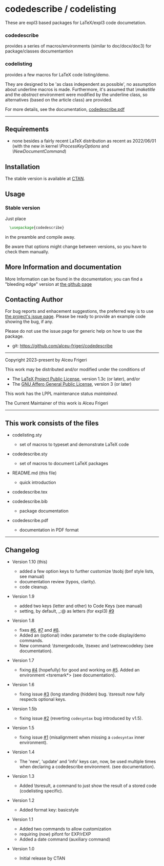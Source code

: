 
codedescribe / codelisting
==========

These are expl3 based packages for LaTeX/expl3 code documetation.
### codedescribe
 provides a series of macros/environments (similar to doc/docx/doc3) for package/classes documentantion
### codelisting
 provides a few macros for LaTeX code listing/demo.

They are designed to be 'as class independent as possible',
no assumption about underline macros is made.
Furthermore, it's assumed that *\maketitle* and the *abstract* environment
were modified by the underline class, so alternatives (based on the article class) are provided.

For more details,  see the documentation,
[codedescribe.pdf](http://mirrors.ctan.org/macros/latex/contrib/codedescribe/doc/codedescribe.pdf)

--------------

## Requirements
* none besides a fairly recent LaTeX distribution as recent as 2022/06/01
(with the new in kernel *\ProcessKeyOptions* and *\NewDocumentCommand*)

## Installation
The stable version is available at [CTAN](https://ctan.org/pkg/codedescribe).

## Usage
### Stable version
Just place
```latex
  \usepackage{codedescribe}
```

in the preamble and compile away.


Be aware that options might change between versions, so you have to check them manually.

## More Information and documentation
More Information can be found in the documentation; you can find a  "bleeding edge" version
at [the github page](http://github.com/alceu-frigeri/codedescribe)

## Contacting Author

For bug reports and enhacement suggestions, the preferred way is to use
[the project's issue page](https://github.com/alceu-frigeri/codedescribe/issues).
Please be ready to provide an example code showing the bug, if any.

Please do not use the issue page for generic help on how to use the package.

* git: https://github.com/alceu-frigeri/codedescribe

-------------
Copyright 2023-present by Alceu Frigeri

 This work may be distributed and/or modified under the
 conditions of

 * The [LaTeX Project Public License](http://www.latex-project.org/lppl.txt), version 1.3c (or later), and/or
 * The [GNU Affero General Public License](https://www.gnu.org/licenses/agpl-3.0.html), version 3 (or later)

This work has the LPPL maintenance status *maintained*.

The Current Maintainer of this work is Alceu Frigeri

-------------
## This work consists of the files

* codelisting.sty
    - set of macros to typeset and demonstrate LaTeX code

* codedescribe.sty
    - set of macros to document LaTeX packages

* README.md (this file)
    - quick introduction

* codedescribe.tex
* codedescribe.bib
    - package documentation

* codedescribe.pdf
    - documentation in PDF format

-------------

## Changelog

* Version 1.10 (this)
    - added a few option keys to further customize \tsobj (bnf style lists, see manual)
    - documentation review (typos, clarity).
    - code cleanup.

* Version 1.9
    - added two keys (letter and other) to Code Keys (see manual)
    - setting, by default, _:@ as letters (for expl3) [#9](https://github.com/alceu-frigeri/codedescribe/issues/9)

* Version 1.8
    - fixes
      [#6](https://github.com/alceu-frigeri/codedescribe/issues/6), [#7](https://github.com/alceu-frigeri/codedescribe/issues/7) and
      [#8](https://github.com/alceu-frigeri/codedescribe/issues/7).
    - Added an (optional) index parameter to the code display/demo commands.
    - New command: \tsmergedcode, \tsexec and \setnewcodekey (see documentation).


* Version 1.7
    - fixing  [#4](https://github.com/alceu-frigeri/codedescribe/issues/4) (hopefully) for good and working on [#5](https://github.com/alceu-frigeri/codedescribe/issues/5). Added an environment <tsremark*> (see documentation). 

* Version 1.6
    - fixing issue [#3](https://github.com/alceu-frigeri/codedescribe/issues/3) (long standing (hidden) bug. \tsresult now fully respects optional keys.

* Version 1.5b 
    - fixing issue [#2](https://github.com/alceu-frigeri/codedescribe/issues/2) (reverting `codesyntax` bug introduced by v1.5). 

* Version 1.5
    - fixing issue [#1](https://github.com/alceu-frigeri/codedescribe/issues/1) (misalignment when missing a `codesyntax` inner environment). 

* Version 1.4
    - The 'new', 'update' and 'info' keys can, now, be used multiple times when declaring a codedescribe environment. (see documentation).

* Version 1.3
    - Added \tsresult, a command to just show the result of a stored code (codelisting specific).


* Version 1.2
    - Added format key: basicstyle
    
* Version 1.1
    - Added two commands to allow <obj-types> customization 
    - requiring (now) pifont for EXP/rEXP <format-keys>
    - Added a date command (auxiliary command)

* Version 1.0 
    - Initial release by CTAN
